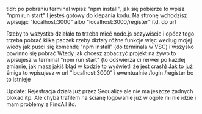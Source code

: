 
tldr: po pobraniu terminal wpisz "npm install", jak się pobierze to wpisz "npm run start"
I jesteś gotowy do klepania kodu. Na sttronę wchodzisz wpisując "localhost:3000" albo "localhost:3000/register" itd. do url

Rzeby to wszystko działało to trzeba mieć node.js oczywiście i opócz tego trzeba pobrać kilka paczek rzeby dizłały różne funkcje
więc według mojej wiedy jak puści się komendę "npm install" (do terminala w VSC)  i wszysko powinno się pobrać
Wtedy jak chcesz zobaczyć projekt na żywo to wpisujesz w terminal "npm run start" (to odświerza ci rerwer po każdej zmianie, jak masz jakiś błąd w kodzie to wyświetli że jest crash)
Jak to już śmiga to wpisujesz w url "localhost:3000"  i ewentualnie /login  /register bo to istnieje

Update: Rejestracja działa już przez Sequalize ale nie ma jeszcze żadnych blokad itp. Ale chyba trafiłem na ścianę logowanie już w ogóle mi nie idzie i mam problemy z FindAll itd.
